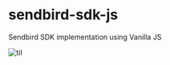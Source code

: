 # sendbird-sdk-js
Sendbird SDK implementation using Vanilla JS

![til](https://github.com/warodri-sendbird/sendbird-sdk-js/blob/main/sdk-javascript-simple.gif?raw=true)

